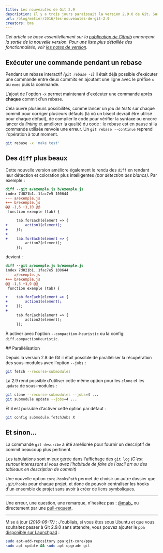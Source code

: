 ```yaml
---
title: Les nouveautés de Git 2.9
description: Il y a trois jours paraissait la version 2.9.0 de Git. Survol rapide des nouveautés.
url: /blog/metier/2016/les-nouveautes-de-git-2.9
creators: bma
---
```


_Cet article se base essentiellement sur la [publication de Github](https://github.com/blog/2188-git-2-9-has-been-released) annonçant la sortie de la nouvelle version. Pour une liste plus détaillée des fonctionnalités, voir [les notes de version](https://raw.githubusercontent.com/git/git/master/Documentation/RelNotes/2.9.0.txt)._

## Exécuter une commande pendant un rebase

Pendant un rebase interactif _(`git rebase -i`)_ il était déjà possible d'exécuter une commande entre deux commits en ajoutant une ligne avec le préfixe `x` ou `exec` puis la commande.

L'ajout de l'option `-x` permet maintenant d'exécuter une commande après **chaque** commit d'un rebase.

Cela ouvre plusieurs possibilités, comme lancer un _jeu de tests_ sur chaque commit pour corriger plusieurs défauts (là où un bisect devrait être utilisé pour chaque défaut), de compiler le code pour vérifier la syntaxe ou encore lancer du _linting_ et améliorer la qualité du code : le rebase est en pause si la commande utilisée renvoie une erreur. Un `git rebase --continue` reprend l'opération à tout moment.

```bash
git rebase -x 'make test'
```

## Des `diff` plus beaux

Cette nouvelle version améliore également le rendu des `diff` en rendant leur détection et coloration plus intelligentes _(par détection des blancs)_. Par exemple :
```diff
diff --git a/exemple.js b/exemple.js
index 7d021b1..1fac7e5 100644
--- a/exemple.js
+++ b/exemple.js
@@ -1,6 +1,10 @@
 function exemple (tab) {

     tab.forEach(element => {
+        action1(element);
+    });
+
+    tab.forEach(element => {
         action2(element);
     });
```
devient :
```diff
diff --git a/exemple.js b/exemple.js
index 7d021b1..1fac7e5 100644
--- a/exemple.js
+++ b/exemple.js
@@ -1,5 +1,9 @@
 function exemple (tab) {

+    tab.forEach(element => {
+        action1(element);
+    });
+
     tab.forEach(element => {
         action2(element);
     });
```
À activer avec l'option `--compaction-heuristic` ou la config `diff.compactionHeuristic`.

## Parallélisation

Depuis la version 2.8 de Git il était possible de paralléliser la récupération des sous-modules avec l'option `--jobs` :
```bash
git fetch --recurse-submodules
```
La 2.9 rend possible d'utiliser cette même option pour les `clone` et les `update` de sous-modules :
```bash
git clone --recurse-submodules --jobs=4 ...
git submodule update --jobs=4 ...
```
Et il est possible d'activer cette option par défaut :
```bash
git config submodule.fetchJobs X
```

## Et sinon…

La commande `git describe` a été améliorée pour fournir un descriptif de commit beaucoup plus pertinent.

Les tabulations sont mieux gérée dans l'affichage des `git log` _(C'est surtout interessant si vous avez l'habitude de faire de l'ascii art ou des tableaux en description de commit)_

Une nouvelle option `core.hooksPath` permet de choisir un autre dossier que `.git/hooks` pour chaque projet, et donc de pouvoir centraliser les hooks d'un ensemble de projet sans avoir à créer de liens symboliques.

---

Une erreur, une question, une remarque, n'hesitez pas : [@mab_](https://twitter.com/mab_) ou directement par une [pull-request](https://github.com/makinacorpus/blog-posts/blob/master/git-2.9.0.md).

---

Mise à jour _(2016-06-17)_ : J'oubliais, si vous êtes sous Ubuntu et que vous souhaitez passer à Git 2.9.0 sans attendre, vous pouvez ajouter le `ppa` [disponible sur Launchpad](https://launchpad.net/~git-core/+archive/ubuntu/ppa) :
```bash
sudo apt-add-repository ppa:git-core/ppa
sudo apt update && sudo apt upgrade git
```
